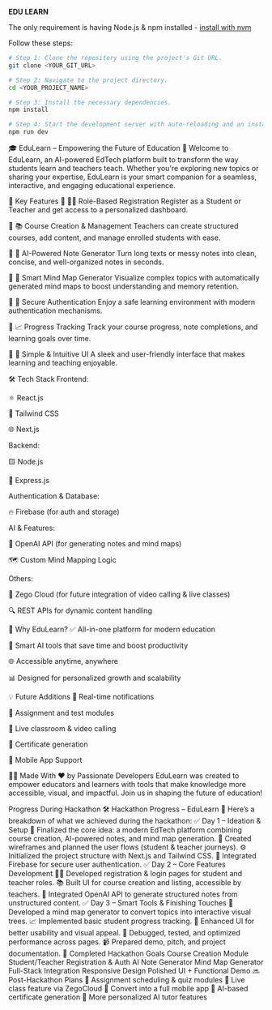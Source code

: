 **EDU LEARN**

The only requirement is having Node.js & npm installed - [install with nvm](https://github.com/nvm-sh/nvm#installing-and-updating)

Follow these steps:

```sh
# Step 1: Clone the repository using the project's Git URL.
git clone <YOUR_GIT_URL>

# Step 2: Navigate to the project directory.
cd <YOUR_PROJECT_NAME>

# Step 3: Install the necessary dependencies.
npm install

# Step 4: Start the development server with auto-reloading and an instant preview.
npm run dev
```
🎓 EduLearn – Empowering the Future of Education 🚀
Welcome to EduLearn, an AI-powered EdTech platform built to transform the way students learn and teachers teach. Whether you're exploring new topics or sharing your expertise, EduLearn is your smart companion for a seamless, interactive, and engaging educational experience.

🌟 Key Features
🔹 👨‍🏫 Role-Based Registration
Register as a Student or Teacher and get access to a personalized dashboard.

🔹 📚 Course Creation & Management
Teachers can create structured courses, add content, and manage enrolled students with ease.

🔹 📝 AI-Powered Note Generator
Turn long texts or messy notes into clean, concise, and well-organized notes in seconds.

🔹 🧠 Smart Mind Map Generator
Visualize complex topics with automatically generated mind maps to boost understanding and memory retention.

🔹 🔐 Secure Authentication
Enjoy a safe learning environment with modern authentication mechanisms.

🔹 📈 Progress Tracking
Track your course progress, note completions, and learning goals over time.

🔹 🎯 Simple & Intuitive UI
A sleek and user-friendly interface that makes learning and teaching enjoyable.

🛠 Tech Stack
Frontend:

⚛️ React.js

💨 Tailwind CSS

🌐 Next.js

Backend:

🟨 Node.js

🌿 Express.js

Authentication & Database:

🔥 Firebase (for auth and storage)

AI & Features:

🧠 OpenAI API (for generating notes and mind maps)

🗺 Custom Mind Mapping Logic

Others:

🎥 Zego Cloud (for future integration of video calling & live classes)

🔍 REST APIs for dynamic content handling

🚀 Why EduLearn?
✅ All-in-one platform for modern education

🤖 Smart AI tools that save time and boost productivity

🌐 Accessible anytime, anywhere

📊 Designed for personalized growth and scalability

💡 Future Additions
🔔 Real-time notifications

📅 Assignment and test modules

🎥 Live classroom & video calling

🧾 Certificate generation

📱 Mobile App Support

🧑‍💻 Made With ❤️ by Passionate Developers
EduLearn was created to empower educators and learners with tools that make knowledge more accessible, visual, and impactful. Join us in shaping the future of education!

Progress During Hackathon
🛠 Hackathon Progress – EduLearn 🚀 
Here’s a breakdown of what we achieved during the hackathon: 
✅ Day 1 – Ideation & Setup 🧠 Finalized the core idea: a modern EdTech platform combining course creation, AI-powered notes, and mind map generation. 📝 Created wireframes and planned the user flows (student & teacher journeys). ⚙️ Initialized the project structure with Next.js and Tailwind CSS. 🔐 Integrated Firebase for secure user authentication. 
✅ Day 2 – Core Features Development 👨‍🏫 Developed registration & login pages for student and teacher roles. 📚 Built UI for course creation and listing, accessible by teachers. 🧠 Integrated OpenAI API to generate structured notes from unstructured content. 
✅ Day 3 – Smart Tools & Finishing Touches 🧭 Developed a mind map generator to convert topics into interactive visual trees. 📈 Implemented basic student progress tracking. 🎨 Enhanced UI for better usability and visual appeal. 🐞 Debugged, tested, and optimized performance across pages. 📹 Prepared demo, pitch, and project documentation. 🌟 Completed Hackathon Goals Course Creation Module Student/Teacher Registration & Auth AI Note Generator Mind Map Generator Full-Stack Integration Responsive Design Polished UI + Functional Demo 
🔜 Post-Hackathon Plans 📅 Assignment scheduling & quiz modules 🎥 Live class feature via ZegoCloud 📲 Convert into a full mobile app 🏅 AI-based certificate generation 🧪 More personalized AI tutor features



